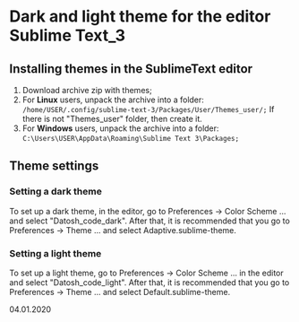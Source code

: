 # Dark and light theme for the editor Sublime Text_3

<h2>Installing themes in the SublimeText editor</h2>
<ol>
  <li>Download archive zip with themes;</li>
  <li>For <b>Linux</b> users, unpack the archive into a folder:
<code>/home/USER/.config/sublime-text-3/Packages/User/Themes_user/;</code>
    If there is not "Themes_user" folder, then create it.</li>
  <li>For <b>Windows</b> users, unpack the archive into a folder:
    <code>C:\Users\USER\AppData\Roaming\Sublime Text 3\Packages;</code></li>
</ol>

<h2>Theme settings</h2>
<h3>Setting a dark theme</h3>

<p>To set up a dark theme, in the editor, go to Preferences -> Color Scheme ... and select "Datosh_code_dark". After that, it is recommended that you go to Preferences -> Theme ... and select Adaptive.sublime-theme.</p>

<h3>Setting a light theme</h3>

<p>To set up a light theme, go to Preferences -> Color Scheme ... in the editor and select "Datosh_code_light". After that, it is recommended that you go to Preferences -> Theme ... and select Default.sublime-theme.</p>

<date>04.01.2020</date>
